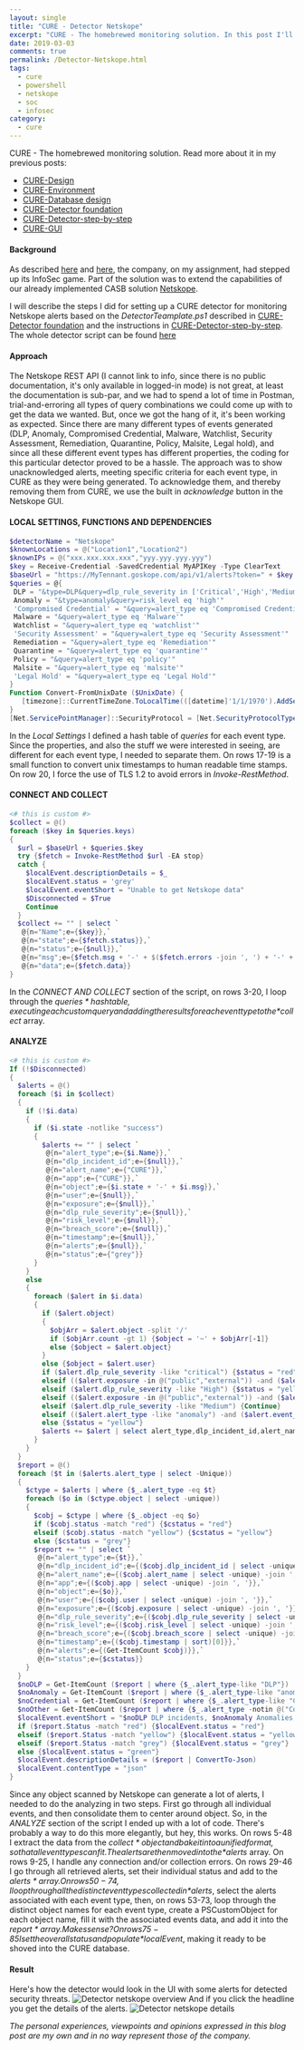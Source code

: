 ```yaml
---
layout: single
title: "CURE - Detector Netskope"
excerpt: "CURE - The homebrewed monitoring solution. In this post I'll describe the steps for setting up a detector monitoring Netskope events."
date: 2019-03-03
comments: true
permalink: /Detector-Netskope.html
tags:
  - cure
  - powershell
  - netskope
  - soc
  - infosec
category:
  - cure
---
```

CURE - The homebrewed monitoring solution. Read more about it in my previous posts:
- [CURE-Design](/CURE-Design.html)
- [CURE-Environment](/CURE-Environment.html)
- [CURE-Database design](/CURE-Database-design.html)
- [CURE-Detector foundation](/CURE-Detector-foundation.html)
- [CURE-Detector-step-by-step](/CURE-Detector-step-by-step.html)
- [CURE-GUI](/CURE-GUI.html)

#### Background
As described [here](/Security-Governance.html) and [here](/SOC.html), the company, on my assignment, had stepped up its InfoSec game. Part of the solution was to extend the capabilities of our already implemented CASB solution [Netskope](/Netskope.html).

I will describe the steps I did for setting up a CURE detector for monitoring Netskope alerts based on the *DetectorTeamplate.ps1* described in [CURE-Detector foundation](/CURE-Detector-foundation.html) and the instructions in [CURE-Detector-step-by-step](/CURE-Detector-step-by-step.html).
The whole detector script can be found [here](https://github.com/bofh-m3/CURE/blob/master/Detectors/Netskope.ps1)

#### Approach
The Netskope REST API (I cannot link to info, since there is no public documentation, it's only available in logged-in mode) is not great, at least the documentation is sub-par, and we had to spend a lot of time in Postman, trial-and-erroring all types of query combinations we could come up with to get the data we wanted. But, once we got the hang of it, it's been working as expected.
Since there are many different types of events generated (DLP, Anomaly, Compromised Credential, Malware, Watchlist, Security Assessment, Remediation, Quarantine, Policy, Malsite, Legal hold), and since all these different event types has different properties, the coding for this particular detector proved to be a hassle. 
The approach was to show unacknowledged alerts, meeting specific criteria for each event type, in CURE as they were being generated. To acknowledge them, and thereby removing them from CURE, we use the built in *acknowledge* button in the Netskope GUI.

#### LOCAL SETTINGS, FUNCTIONS AND DEPENDENCIES
```powershell
$detectorName = "Netskope"
$knownLocations = @("Location1","Location2")
$knownIPs = @("xxx.xxx.xxx.xxx","yyy.yyy.yyy.yyy")
$key = Receive-Credential -SavedCredential MyAPIKey -Type ClearText
$baseUrl = "https://MyTennant.goskope.com/api/v1/alerts?token=" + $key + "&timeperiod=2592000&acked=false"
$queries = @{
 DLP = "&type=DLP&query=dlp_rule_severity in ['Critical','High','Medium']"
 Anomaly = "&type=anomaly&query=risk_level eq 'high'"
 'Compromised Credential' = "&query=alert_type eq 'Compromised Credential'"
 Malware = "&query=alert_type eq 'Malware'"
 Watchlist = "&query=alert_type eq 'watchlist'"
 'Security Assessment' = "&query=alert_type eq 'Security Assessment'"
 Remediation = "&query=alert_type eq 'Remediation'"
 Quarantine = "&query=alert_type eq 'quarantine'"
 Policy = "&query=alert_type eq 'policy'"
 Malsite = "&query=alert_type eq 'malsite'"
 'Legal Hold' = "&query=alert_type eq 'Legal Hold'"
}
Function Convert-FromUnixDate ($UnixDate) {
   [timezone]::CurrentTimeZone.ToLocalTime(([datetime]'1/1/1970').AddSeconds($UnixDate))
}
[Net.ServicePointManager]::SecurityProtocol = [Net.SecurityProtocolType]::Tls12 -bor [Net.SecurityProtocolType]::Tls11 -bor [Net.SecurityProtocolType]::Tls
```
In the *Local Settings* I defined a hash table of *queries* for each event type. Since the properties, and also the stuff we were interested in seeing, are different for each event type, I needed to separate them.
On rows 17-19 is a small function to convert unix timestamps to human readable time stamps. 
On row 20, I force the use of TLS 1.2 to avoid errors in *Invoke-RestMethod*.
  
#### CONNECT AND COLLECT
```powershell
<# this is custom #>
$collect = @()
foreach ($key in $queries.keys)
{
  $url = $baseUrl + $queries.$key
  try {$fetch = Invoke-RestMethod $url -EA stop}
  catch {
    $localEvent.descriptionDetails = $_
    $localEvent.status = 'grey'
    $localEvent.eventShort = "Unable to get Netskope data"
    $Disconnected = $True
    Continue
  }
  $collect += "" | select `
   @{n="Name";e={$key}},`
   @{n="state";e={$fetch.status}},`
   @{n="status";e={$null}},`
   @{n="msg";e={$fetch.msg + '-' + $($fetch.errors -join ', ') + '-' + $fetch.errorCode}},`
   @{n="data";e={$fetch.data}}
}
```
In the *CONNECT AND COLLECT* section of the script, on rows 3-20, I loop through the *$queries* hash table, executing each custom query and adding the results for each event type to the *$collect* array.

#### ANALYZE
```powershell
<# this is custom #>
If (!$Disconnected)
{
  $alerts = @()
  foreach ($i in $collect)
  {
    if (!$i.data)
    {
      if ($i.state -notlike "success")
      {
        $alerts += "" | select `
         @{n="alert_type";e={$i.Name}},`
         @{n="dlp_incident_id";e={$null}},`
         @{n="alert_name";e={"CURE"}},`
         @{n="app";e={"CURE"}},`
         @{n="object";e={$i.state + '-' + $i.msg}},`
         @{n="user";e={$null}},`
         @{n="exposure";e={$null}},`
         @{n="dlp_rule_severity";e={$null}},`
         @{n="risk_level";e={$null}},`
         @{n="breach_score";e={$null}},`
         @{n="timestamp";e={$null}},`
         @{n="alerts";e={$null}},`
         @{n="status";e={"grey"}}
      }
    }
    else
    {
      foreach ($alert in $i.data)
      {
        if ($alert.object)
        {
          $objArr = $alert.object -split '/'
          if ($objArr.count -gt 1) {$object = '~' + $objArr[-1]}
          else {$object = $alert.object}
        }
        else {$object = $alert.user}
        if ($alert.dlp_rule_severity -like "critical") {$status = "red"}
        elseif (($alert.exposure -in @("public","external")) -and ($alert.dlp_rule_severity -like "High")) {$status = "red"}
        elseif ($alert.dlp_rule_severity -like "High") {$status = "yellow"}
        elseif (($alert.exposure -in @("public","external")) -and ($alert.dlp_rule_severity -like "Medium")) {$status = "yellow"}
        elseif ($alert.dlp_rule_severity -like "Medium") {Continue}
        elseif (($alert.alert_type -like "anomaly") -and ($alert.event_type -like "risky_country") -and ($alert.src_location -like $knownLocations) -and ($alert.userip -in $knownIPs)) {Continue}
        else {$status = "yellow"}
        $alerts += $alert | select alert_type,dlp_incident_id,alert_name,app,@{n="object";e={$object}},user,exposure,dlp_rule_severity,risk_level,breach_score,@{n="timestamp";e={(Convert-FromUnixDate $alert.timestamp).ToString()}},@{n="status";e={$status}}
      }
    }
  }
  $report = @()
  foreach ($t in ($alerts.alert_type | select -Unique))
  {
    $ctype = $alerts | where {$_.alert_type -eq $t}
    foreach ($o in ($ctype.object | select -unique))
    {
      $cobj = $ctype | where {$_.object -eq $o}
      if ($cobj.status -match "red") {$cstatus = "red"}
      elseif ($cobj.status -match "yellow") {$cstatus = "yellow"}
      else {$cstatus = "grey"}
      $report += "" | select `
       @{n="alert_type";e={$t}},`
       @{n="dlp_incident_id";e={($cobj.dlp_incident_id | select -unique) -join ', '}},`
       @{n="alert_name";e={($cobj.alert_name | select -unique) -join ', '}},`
       @{n="app";e={($cobj.app | select -unique) -join ', '}},`
       @{n="object";e={$o}},`
       @{n="user";e={($cobj.user | select -unique) -join ', '}},`
       @{n="exposure";e={($cobj.exposure | select -unique) -join ', '}},`
       @{n="dlp_rule_severity";e={($cobj.dlp_rule_severity | select -unique) -join ', '}},`
       @{n="risk_level";e={($cobj.risk_level | select -unique) -join ', '}},`
       @{n="breach_score";e={($cobj.breach_score | select -unique) -join ', '}},`
       @{n="timestamp";e={($cobj.timestamp | sort)[0]}},`
       @{n="alerts";e={(Get-ItemCount $cobj)}},`
       @{n="status";e={$cstatus}}
    }
  }
  $noDLP = Get-ItemCount ($report | where {$_.alert_type-like "DLP"})
  $noAnomaly = Get-ItemCount ($report | where {$_.alert_type-like "anomaly"})
  $noCredential = Get-ItemCount ($report | where {$_.alert_type-like "Compromised Credential"})
  $noOther = Get-ItemCount ($report | where {$_.alert_type -notin @("Compromised Credential","DLP","anomaly")})
  $localEvent.eventShort = "$noDLP DLP incidents, $noAnomaly Anomalies, $noCredential Compromised, $noOther Other event types"
  if ($report.Status -match "red") {$localEvent.status = "red"}
  elseif ($report.Status -match "yellow") {$localEvent.status = "yellow"}
  elseif ($report.Status -match "grey") {$localEvent.status = "grey"}
  else {$localEvent.status = "green"}
  $localEvent.descriptionDetails = ($report | ConvertTo-Json)
  $localEvent.contentType = "json"
}
```
Since any object scanned by Netskope can generate a lot of alerts, I needed to do the analyzing in two steps. First go through all individual events, and then consolidate them to center around object.
So, in the *ANALYZE* section of the script I ended up with a lot of code. There's probably a way to do this more elegantly, but hey, this works. On rows 5-48 I extract the data from the *$collect* object and bake it into a unified format, so that all event types can fit. The alerts are then moved into the *$alerts* array. On rows 9-25, I handle any connection and/or collection errors. On rows 29-46 I go through all retrieved alerts, set their individual status and add to the *$alerts* array.
On rows 50-74, I loop through all the distinct event types collected in *$alerts*, select the alerts associated with each event type, then, on rows 53-73, loop through the distinct object names for each event type, create a PSCustomObject for each object name, fill it with the associated events data, and add it into the *$report* array. Makes sense? 
On rows 75-85 I set the overall status and populate *$localEvent*, making it ready to be shoved into the CURE database.

#### Result
Here's how the detector would look in the UI with some alerts for detected security threats.
![Detector netskope overview](/assets/images/detector-netskope-overview.png)
And if you click the headline you get the details of the alerts.
![Detector netskope details](/assets/images/detector-netskope-details.png)


*The personal experiences, viewpoints and opinions expressed in this blog post are my own and in no way represent those of the company.*


